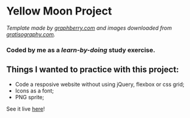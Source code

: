 # Yellow Moon Project

_Template made by [graphberry.com](https://www.graphberry.com/item/yellow-moon-free-psd-landing-page) and images downloaded from [gratisography.com](http://www.gratisography.com/.)._

### Coded by me as a _learn-by-doing_ study exercise.

## Things I wanted to practice with this project:

- Code a resposive website without using jQuery, flexbox or css grid;
- Icons as a font;
- PNG sprite;

See it live [here](https://danielacb.github.io/sandbox_html-css-js/yellow-moon/)!
